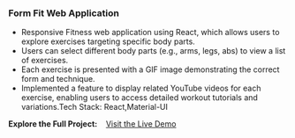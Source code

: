 ### Form Fit Web Application

+ Responsive Fitness web application using React, which allows users to explore
exercises targeting specific body parts.
+ Users can select different body parts (e.g., arms, legs, abs) to view a list of exercises. 
+ Each exercise is presented with a GIF image demonstrating the correct form and technique.
+ Implemented a feature to display related YouTube videos for each exercise, enabling users to access detailed workout tutorials and variations.Tech Stack: React,Material-UI

**Explore the Full Project:** &nbsp; &nbsp;[Visit the Live Demo](https://form-fit.web.app/)


